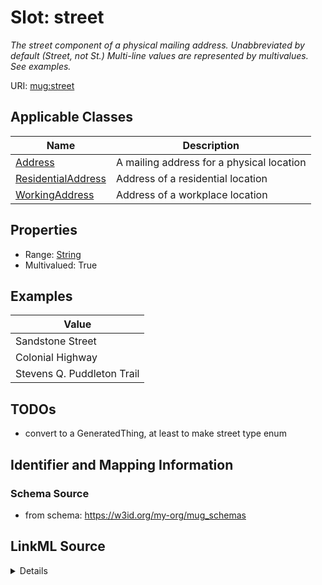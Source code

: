 # Slot: street
_The street component of a physical mailing address. Unabbreviated by default (Street, not St.) Multi-line values are represented by multivalues. See examples._


URI: [mug:street](https://w3id.org/caufieldjh-in-space/mug_schemas/street)



<!-- no inheritance hierarchy -->




## Applicable Classes

| Name | Description |
| --- | --- |
[Address](Address.md) | A mailing address for a physical location
[ResidentialAddress](ResidentialAddress.md) | Address of a residential location
[WorkingAddress](WorkingAddress.md) | Address of a workplace location






## Properties

* Range: [String](String.md)
* Multivalued: True









## Examples

| Value |
| --- |
| Sandstone Street |
| Colonial Highway |
| Stevens Q. Puddleton Trail |

## TODOs

* convert to a GeneratedThing, at least to make street type enum

## Identifier and Mapping Information







### Schema Source


* from schema: https://w3id.org/my-org/mug_schemas




## LinkML Source

<details>
```yaml
name: street
description: The street component of a physical mailing address. Unabbreviated by
  default (Street, not St.) Multi-line values are represented by multivalues. See
  examples.
todos:
- convert to a GeneratedThing, at least to make street type enum
examples:
- value: Sandstone Street
- value: Colonial Highway
- value: Stevens Q. Puddleton Trail
from_schema: https://w3id.org/my-org/mug_schemas
rank: 1000
multivalued: true
alias: street
domain_of:
- Address
range: string

```
</details>